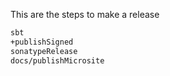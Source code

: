 This are the steps to make a release

```bash
sbt
+publishSigned
sonatypeRelease
docs/publishMicrosite
```
